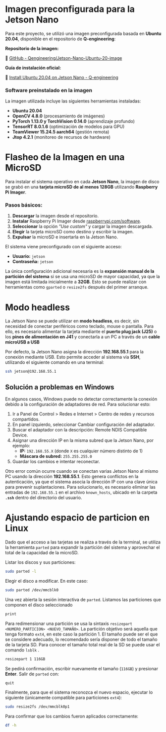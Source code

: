 # Imagen preconfigurada para la Jetson Nano

Para este proyecto, se utilizó una imagen preconfigurada basada en **Ubuntu 20.04**, disponible en el repositorio de **Q-engineering**:

**Repositorio de la imagen:**

🔗 [GitHub - Qengineering/Jetson-Nano-Ubuntu-20-image](https://github.com/Qengineering/Jetson-Nano-Ubuntu-20-image)

**Guía de instalación oficial:**

🔗 [Install Ubuntu 20.04 on Jetson Nano - Q-engineering](https://qengineering.eu/install-ubuntu-20.04-on-jetson-nano.html)

### **Software preinstalado en la imagen**

La imagen utilizada incluye las siguientes herramientas instaladas:

- **Ubuntu 20.04**
- **OpenCV 4.8.0** (procesamiento de imágenes)
- **PyTorch 1.13.0 y TorchVision 0.14.0** (aprendizaje profundo)
- **TensorRT 8.0.1.6** (optimización de modelos para GPU)
- **TeamViewer 15.24.5 aarch64** (gestión remota)
- **Jtop 4.2.1** (monitoreo de recursos de hardware)

# **Flasheo de la Imagen en una MicroSD**

Para instalar el sistema operativo en cada **Jetson Nano**, la imagen de disco se grabó en una **tarjeta microSD de al menos 128GB** utilizando **Raspberry Pi Imager**.

### **Pasos básicos:**

1. **Descargar** la imagen desde el repositorio.
2. **Instalar** Raspberry Pi Imager desde [raspberrypi.com/software](https://www.raspberrypi.com/software/).
3. **Seleccionar** la opción *"Use custom"* y cargar la imagen descargada.
4. **Elegir** la tarjeta microSD como destino y escribir la imagen.
5. **Expulsar** la microSD e insertarla en la Jetson Nano.

El sistema viene preconfigurado con el siguiente acceso:

- **Usuario:** `jetson`
- **Contraseña:** `jetson`

La única configuración adicional necesaria es la **expansión manual de la partición del sistema** si se usa una microSD de mayor capacidad, ya que la imagen está limitada inicialmente a **32GB**. Esto se puede realizar con herramientas como `gparted` o `resize2fs` después del primer arranque.

# Modo headless

La Jetson Nano se puede utilizar en **modo headless**, es decir, sin necesidad de conectar periféricos como teclado, mouse o pantalla. Para ello, es necesario alimentar la tarjeta mediante el **puerto plug jack (J25)** o los **pines de alimentación en J41** y conectarla a un PC a través de un **cable microUSB a USB**

Por defecto, la Jetson Nano asigna la dirección **192.168.55.1** para la conexión mediante USB. Esto permite acceder al sistema vía **SSH**, utilizando el siguiente comando en una terminal:

```bash
ssh jetson@192.168.55.1
```

## Solución a problemas en Windows

En algunos casos, Windows puede no detectar correctamente la conexión debido a la configuración de adaptadores de red. Para solucionar esto:  

1. Ir a Panel de Control > Redes e Internet > Centro de redes y recursos compartidos. 
2. En panel izquierdo, seleccionar  Cambiar configuración del adaptador.
3. Buscar el adaptador con la descripción: Remote NDIS Compatible Device. 
4. Asignar una dirección IP en la misma subred que la Jetson Nano, por ejemplo:
    - **IP:** `192.168.55.X` (donde `X` es cualquier número distinto de 1)
    - **Máscara de subred:** `255.255.255.0`
5. Guardar los cambios e intentar reconectar.

Otro error común ocurre cuando se conectan varias Jetson Nano al mismo PC usando la dirección **192.168.55.1**. Esto genera conflictos en la autenticación, ya que el sistema asocia la dirección IP con una clave única para prevenir suplantaciones. Para solucionarlo, es necesario eliminar las entradas de `192.168.55.1` en el archivo `known_hosts`, ubicado en la carpeta **`.ssh`** dentro del directorio del usuario.

# Ajustando espacio de particion en Linux

Dado que el acceso a las tarjetas se realiza a través de la terminal, se utiliza la herramienta `parted` para expandir la partición del sistema y aprovechar el total de la capacidad de la microSD.

Listar los discos y sus particiones:

```bash
sudo parted -l
```

Elegir el disco a modificar. En este caso:

```bash
sudo parted /dev/mmcblk0
```

Una vez abierta la sesión interactiva de `parted`. Listamos las particiones que componen el disco seleccionado

```bash
print 
```

Para redimensionar una partición se usa la sintaxis `resizepart <NUMERO_PARTICION> <NUEVO_TAMAÑO>`. La partición objetivo será aquella que tenga formato `ext4`, en este caso la partición 1. El tamaño puede ser el que se considere adecuado, lo recomendado sería disponer de todo el tamaño de la tarjeta SD. Para conocer el tamaño total real de la SD se puede usar el comando `lsblk` .

```bash
resizepart 1 116GB
```

Se pedirá confirmación, escribir nuevamente el tamaño (`116GB`) y presionar **Enter**.
Salir de `parted` con:

```bash
quit
```

Finalmente, para que el sistema reconozca el nuevo espacio, ejecutar lo siguiente (únicamente compatible para particiones `ext4`):

```bash
sudo resize2fs /dev/mmcblk0p1
```

Para confirmar que los cambios fueron aplicados correctamente:

```bash
df -h
```
